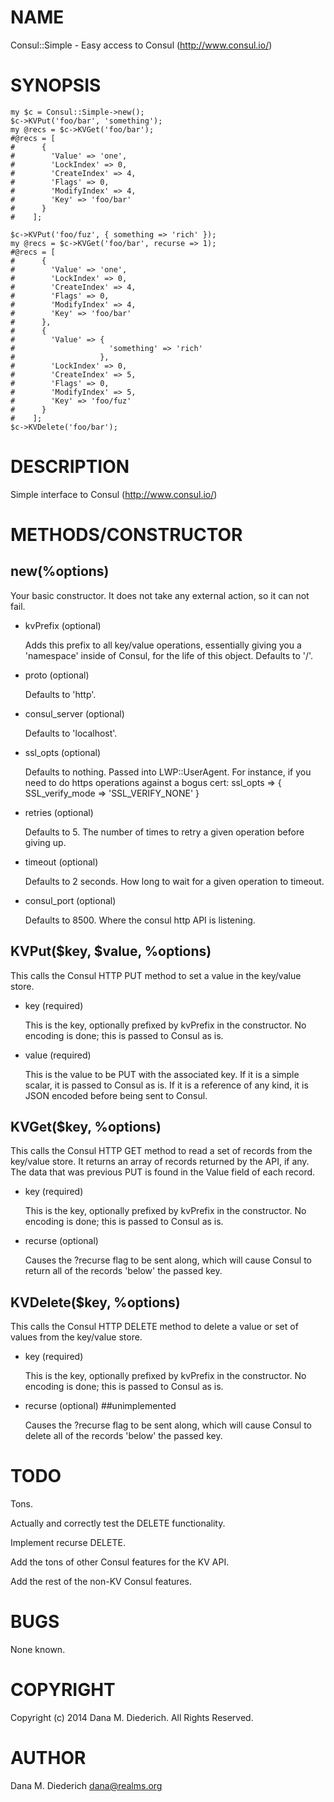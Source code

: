 # NAME

Consul::Simple - Easy access to Consul (http://www.consul.io/)

# SYNOPSIS

    my $c = Consul::Simple->new();
    $c->KVPut('foo/bar', 'something');
    my @recs = $c->KVGet('foo/bar');
    #@recs = [
    #      {
    #        'Value' => 'one',
    #        'LockIndex' => 0,
    #        'CreateIndex' => 4,
    #        'Flags' => 0,
    #        'ModifyIndex' => 4,
    #        'Key' => 'foo/bar'
    #      }
    #    ];

    $c->KVPut('foo/fuz', { something => 'rich' });
    my @recs = $c->KVGet('foo/bar', recurse => 1);
    #@recs = [
    #      {
    #        'Value' => 'one',
    #        'LockIndex' => 0,
    #        'CreateIndex' => 4,
    #        'Flags' => 0,
    #        'ModifyIndex' => 4,
    #        'Key' => 'foo/bar'
    #      },
    #      {
    #        'Value' => {
    #                     'something' => 'rich'
    #                   },
    #        'LockIndex' => 0,
    #        'CreateIndex' => 5,
    #        'Flags' => 0,
    #        'ModifyIndex' => 5,
    #        'Key' => 'foo/fuz'
    #      }
    #    ];
    $c->KVDelete('foo/bar');

# DESCRIPTION

Simple interface to Consul (http://www.consul.io/)

# METHODS/CONSTRUCTOR

## new(%options)

Your basic constructor.  It does not take any external action, so it can not
fail.

- kvPrefix (optional)

    Adds this prefix to all key/value operations, essentially giving you a
    'namespace' inside of Consul, for the life of this object.  Defaults to
    '/'.

- proto (optional)

    Defaults to 'http'.

- consul\_server (optional)

    Defaults to 'localhost'.

- ssl\_opts (optional)

    Defaults to nothing.  Passed into LWP::UserAgent.  For instance, if you
    need to do https operations against a bogus cert:
     ssl\_opts => { SSL\_verify\_mode => 'SSL\_VERIFY\_NONE' }

- retries (optional)

    Defaults to 5.  The number of times to retry a given operation before
    giving up.

- timeout (optional)

    Defaults to 2 seconds.  How long to wait for a given operation to timeout.

- consul\_port (optional)

    Defaults to 8500.  Where the consul http API is listening.

## KVPut($key, $value, %options)

This calls the Consul HTTP PUT method to set a value in the key/value store.

- key (required)

    This is the key, optionally prefixed by kvPrefix in the constructor.  No
    encoding is done; this is passed to Consul as is.

- value (required)

    This is the value to be PUT with the associated key.  If it is a simple
    scalar, it is passed to Consul as is.  If it is a reference of any kind,
    it is JSON encoded before being sent to Consul.

## KVGet($key, %options)

This calls the Consul HTTP GET method to read a set of records from the
key/value store.  It returns an array of records returned by the API, if any.
The data that was previous PUT is found in the Value field of each record.

- key (required)

    This is the key, optionally prefixed by kvPrefix in the constructor.  No
    encoding is done; this is passed to Consul as is.

- recurse (optional)

    Causes the ?recurse flag to be sent along, which will cause Consul to return
    all of the records 'below' the passed key.

## KVDelete($key, %options)

This calls the Consul HTTP DELETE method to delete a value or set of values
from the key/value store.

- key (required)

    This is the key, optionally prefixed by kvPrefix in the constructor.  No
    encoding is done; this is passed to Consul as is.

- recurse (optional) ##unimplemented

    Causes the ?recurse flag to be sent along, which will cause Consul to delete
    all of the records 'below' the passed key.

# TODO

Tons.

Actually and correctly test the DELETE functionality.

Implement recurse DELETE.

Add the tons of other Consul features for the KV API.

Add the rest of the non-KV Consul features.

# BUGS

None known.

# COPYRIGHT

Copyright (c) 2014 Dana M. Diederich. All Rights Reserved.

# AUTHOR

Dana M. Diederich <dana@realms.org>
